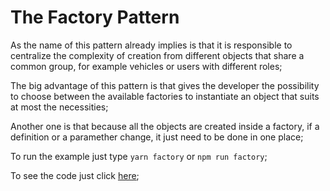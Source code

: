 # The Factory Pattern
As the name of this pattern already implies is that it is responsible to centralize the complexity of
creation from different objects that share a common group, for example vehicles or users with different roles;

The big advantage of this pattern is that gives the developer the possibility to choose between the available factories
to instantiate an object that suits at most the necessities;

Another one is that because all the objects are created inside a factory, if a definition or a paramether change, it just need to be done in one place;

To run the example just type `yarn factory` or `npm run factory`;

To see the code just click [here](/creational/factory/example.js);
